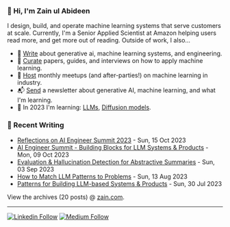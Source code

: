 ### 👋 Hi, I'm Zain ul Abideen

I design, build, and operate machine learning systems that serve customers at scale. Currently, I'm a Senior Applied Scientist at Amazon helping users read more, and get more out of reading. Outside of work, I also...

- 📝 [Write](https://medium.com/@zaiinn440) about generative ai, machine learning systems, and engineering.
- 📌 [Curate](https://applyingml.com) papers, guides, and interviews on how to apply machine learning.
- 🪩 [Host](https://www.meetup.com/ml-meetups-virtual/) monthly meetups (and after-parties!) on machine learning in industry.
- 📬 [Send](https://rethinkai.substack.com/) a newsletter about generative AI, machine learning, and what I'm learning.
- 🌱 In 2023 I'm learning: [LLMs](https://medium.com/@zaiinn440/list/evolution-of-llms-9d9a7b146c3a), [Diffusion models](https://medium.com/@zaiinn440/list/diffusion-models-7f01264d7cd9).


### 📝 Recent Writing

<!-- writing starts -->
* [Reflections on AI Engineer Summit 2023](https://eugeneyan.com//writing/aieng-reflections/) - Sun, 15 Oct 2023
* [AI Engineer Summit - Building Blocks for LLM Systems & Products](https://eugeneyan.com//speaking/ai-eng-summit/) - Mon, 09 Oct 2023
* [Evaluation & Hallucination Detection for Abstractive Summaries](https://eugeneyan.com//writing/abstractive/) - Sun, 03 Sep 2023
* [How to Match LLM Patterns to Problems](https://eugeneyan.com//writing/llm-problems/) - Sun, 13 Aug 2023
* [Patterns for Building LLM-based Systems & Products](https://eugeneyan.com//writing/llm-patterns/) - Sun, 30 Jul 2023
<!-- writing ends -->

View the archives (<!-- writing_count starts -->20<!-- writing_count ends --> posts) @ [zain.com](https://medium.com/@zaiinn440).


---
[![Linkedin Follow](https://img.shields.io/badge/LinkedIn-0077B5?style=for-the-badge&logo=linkedin&logoColor=white)](https://www.linkedin.com/in/zaiinulabideen/)
[![Medium Follow](https://img.shields.io/badge/Medium-12100E?style=for-the-badge&logo=medium&logoColor=white)](https://medium.com/@zaiinn440)

